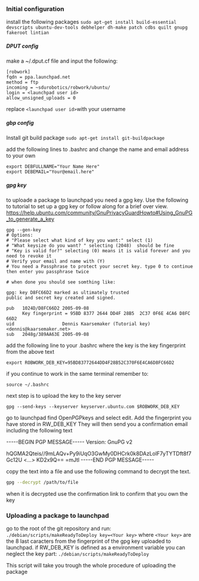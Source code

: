 
### Initial configuration

install the following packages
`sudo apt-get install build-essential devscripts ubuntu-dev-tools debhelper dh-make patch cdbs quilt gnupg fakeroot lintian`



##### DPUT config
make a ~/.dput.cf file and input the following:
```
[robwork]
fqdn = ppa.launchpad.net
method = ftp
incoming = ~sdurobotics/robwork/ubuntu/
login = <launchpad user id>
allow_unsigned_uploads = 0
```
replace `<launchpad user id>`with your username

##### gbp config 

Install git build package
`sudo apt-get install git-buildpackage`

add the following lines to .bashrc and change the name and email address to your own

```
export DEBFULLNAME="Your Name Here" 
export DEBEMAIL="Your@email.here"
```
##### gpg key

to uploade a package to launchpad you need a gpg key. Use the following to tutorial to set up a gpg key or follow along for a brief over view.
https://help.ubuntu.com/community/GnuPrivacyGuardHowto#Using_GnuPG_to_generate_a_key

```
gpg --gen-key
# Options:
# "Please select what kind of key you want:" select (1)
# "What keysize do you want? " selecting (2048)  should be fine
# "Key is valid for?" selecting (0) means it is valid forever and you need to revoke it
# Verify your email and name with (Y) 
# You need a Passphrase to protect your secret key. type 0 to continue then enter you passphrase twice

# when done you should see somthing like:

gpg: key D8FC66D2 marked as ultimately trusted
public and secret key created and signed.

pub   1024D/D8FC66D2 2005-09-08
      Key fingerprint = 95BD 8377 2644 DD4F 28B5  2C37 0F6E 4CA6 D8FC 66D2
uid                  Dennis Kaarsemaker (Tutorial key) <dennis@kaarsemaker.net>
sub   2048g/389AA63E 2005-09-08
```

add the following line to your .bashrc where the key is the key fingerprint from the above text
```
export ROBWORK_DEB_KEY=95BD83772644DD4F28B52C370F6E4CA6D8FC66D2
```

if you continue to work in the same terminal remember to:
```
source ~/.bashrc
```

next step is to upload the key to the key server
```
gpg --send-keys --keyserver keyserver.ubuntu.com $ROBWORK_DEB_KEY
```
go to launchpad find OpenPGPkeys and select edit. Add the fingerprint you have stored in RW_DEB_KEY
They will then send you a confirmation email including the following text

-----BEGIN PGP MESSAGE-----
Version: GnuPG v2

hQGMA2Qteis//9mLAQv+Py9iUqO3GwMy0DHCrk0k8DAzLolF7yTYTDft8f7Gc12U
<...>
KD2x9Q==
=mJtl
-----END PGP MESSAGE-----

copy the text into a file and use the following command to decrypt the text. 

``` bash
gpg --decrypt /path/to/file
```

when it is decrypted use the confirmation link to confirm that you own the key

### Uploading a package to launchpad

go to the root of the git repository and run:
`./debian/scripts/makeReadyToDeploy key=<Your key>`
where `<Your key>` are the 8 last caracters from the fingerprint of the gpg key uploaded to launchpad.
if RW_DEB_KEY is defined as a environment variable you can neglect the key part:
`./debian/scripts/makeReadyToDeploy`

This script will take you trough the whole procedure of uploading the package


